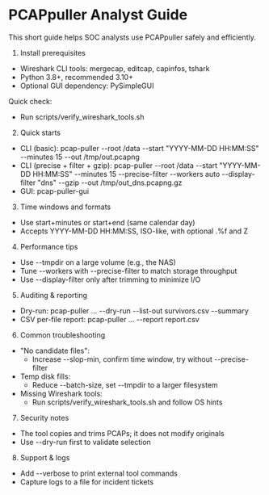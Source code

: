 # PCAPpuller Analyst Guide

This short guide helps SOC analysts use PCAPpuller safely and efficiently.

1. Install prerequisites
- Wireshark CLI tools: mergecap, editcap, capinfos, tshark
- Python 3.8+, recommended 3.10+
- Optional GUI dependency: PySimpleGUI

Quick check:
- Run scripts/verify_wireshark_tools.sh

2. Quick starts
- CLI (basic):
  pcap-puller --root /data --start "YYYY-MM-DD HH:MM:SS" --minutes 15 --out /tmp/out.pcapng
- CLI (precise + filter + gzip):
  pcap-puller --root /data --start "YYYY-MM-DD HH:MM:SS" --minutes 15 --precise-filter --workers auto --display-filter "dns" --gzip --out /tmp/out_dns.pcapng.gz
- GUI:
  pcap-puller-gui

3. Time windows and formats
- Use start+minutes or start+end (same calendar day)
- Accepts YYYY-MM-DD HH:MM:SS, ISO-like, with optional .%f and Z

4. Performance tips
- Use --tmpdir on a large volume (e.g., the NAS)
- Tune --workers with --precise-filter to match storage throughput
- Use --display-filter only after trimming to minimize I/O

5. Auditing & reporting
- Dry-run:
  pcap-puller ... --dry-run --list-out survivors.csv --summary
- CSV per-file report:
  pcap-puller ... --report report.csv

6. Common troubleshooting
- "No candidate files":
  - Increase --slop-min, confirm time window, try without --precise-filter
- Temp disk fills:
  - Reduce --batch-size, set --tmpdir to a larger filesystem
- Missing Wireshark tools:
  - Run scripts/verify_wireshark_tools.sh and follow OS hints

7. Security notes
- The tool copies and trims PCAPs; it does not modify originals
- Use --dry-run first to validate selection

8. Support & logs
- Add --verbose to print external tool commands
- Capture logs to a file for incident tickets

